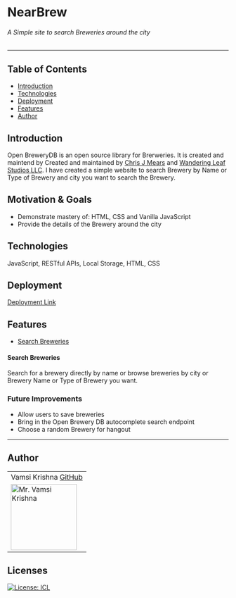 # NearBrew
###### A Simple site to search Breweries around the city
---
## Table of Contents
* [Introduction](#Introduction)
* [Technologies](#Technologies)
* [Deployment](#Deployment)
* [Features](#Features)
* [Author](#Author)

## Introduction
Open BreweryDB is an open source library for Brerweries. It is created and maintend by Created and maintained by [Chris J Mears](https://chrisjmears.com/) and [Wandering Leaf Studios LLC](https://wanderingleafstudios.com/). I have created a simple website to search Brewery by Name or Type of Brewery and city you want to search the Brewery.



## Motivation & Goals
* Demonstrate mastery of: HTML, CSS and Vanilla JavaScript  
* Provide the details of the Brewery around the city  

## Technologies
JavaScript, RESTful APIs, Local Storage, HTML, CSS  

## Deployment
[Deployment Link](https://incredible-chimera-f89d63.netlify.app/)

## Features
* [Search Breweries](#Search-Breweries)


#### Search Breweries
Search for a brewery directly by name or browse breweries by city or Brewery Name or Type of Brewery you want.


### Future Improvements
- Allow users to save breweries
- Bring in the Open Brewery DB autocomplete search endpoint
- Choose a random Brewery for hangout
---

## Author
<table>
    <tr>
        <td> Vamsi Krishna <a href="https://github.com/VamsiKrishna-dev">GitHub</td>
    </tr>
 <td><img src="https://avatars.githubusercontent.com/u/51450818?s=96&v=4" alt="Mr. Vamsi Krishna"
 width="150" height="auto" /></td>
</table>

## Licenses
[![License: ICL](https://img.shields.io/badge/License-ISC-blue.svg)](https://opensource.org/licenses/ISC)
